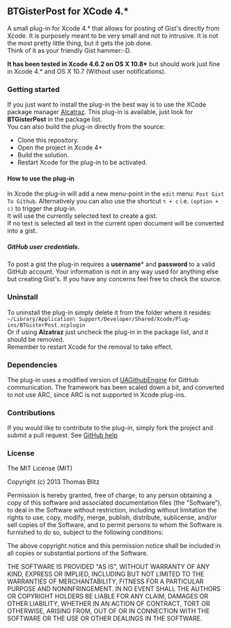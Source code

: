 ## BTGisterPost for XCode 4.\*  
A small plug-in for Xcode 4.\* that allows for posting of Gist's directly from Xcode.
It is purposely meant to be very small and not to intrusive.
It is not the most pretty little thing, but it gets the job done.   
Think of it as your friendly Gist hammer:-D.  

__It has been tested in Xcode 4.6.2 on OS X 10.8\*__ but should work just fine in Xcode 4.\* and OS X 10.7 (Without user notifications).

### Getting started
If you just want to install the plug-in the best way is to use the XCode package manager [Alcatraz](http://mneorr.github.com/Alcatraz).
This plug-in is available, just look for **BTGisterPost** in the package list.  
You can also build the plug-in directly from the source:
* Clone this repository.
* Open the project in Xcode 4+
* Build the solution.
* Restart Xcode for the plug-in to be activated.

#### How to use the plug-in
In Xcode the plug-in will add a new menu-point in the `edit` menu: `Post Gist To Github`.
Alternatively you can also use the shortcut `⌥ + c` i.e. `(option + c)`
to trigger the plug-in.  
It will use the currently selected text to create a gist.  
If no text is selected all text in the current open document will be converted into a gist.

##### GitHub user credentials.
To post a gist the plug-in requires a **username*** and **password** to a valid GitHub account. Your information is not in any way used for anything else but creating Gist's. If you have any concerns feel free to check the source.

### Uninstall
To uninstall the plug-in simply delete it from the folder where it resides:
`~/Library/Application\ Support/Developer/Shared/Xcode/Plug-ins/BTGisterPost.xcplugin`  
Or if using **Alzatraz** just uncheck the plug-in in the package list, and it should be removed.  
Remember to restart Xcode for the removal to take effect.

### Dependencies
The plug-in uses a modified version of [UAGithubEngine](https://github.com/owainhunt/uagithubengine) for GitHub communication. The framework has been scaled down a bit, and converted to not use ARC, since ARC is not supported in Xcode plug-ins.


### Contributions
If you would like to contribute to the plug-in, simply fork the project and submit a pull request. See [GitHub help](https://help.github.com/articles/fork-a-repo)

### License
The MIT License (MIT)

Copyright (c) 2013 Thomas Blitz

Permission is hereby granted, free of charge, to any person obtaining a copy
of this software and associated documentation files (the "Software"), to deal
in the Software without restriction, including without limitation the rights
to use, copy, modify, merge, publish, distribute, sublicense, and/or sell
copies of the Software, and to permit persons to whom the Software is
furnished to do so, subject to the following conditions:

The above copyright notice and this permission notice shall be included in
all copies or substantial portions of the Software.

THE SOFTWARE IS PROVIDED "AS IS", WITHOUT WARRANTY OF ANY KIND, EXPRESS OR
IMPLIED, INCLUDING BUT NOT LIMITED TO THE WARRANTIES OF MERCHANTABILITY,
FITNESS FOR A PARTICULAR PURPOSE AND NONINFRINGEMENT. IN NO EVENT SHALL THE
AUTHORS OR COPYRIGHT HOLDERS BE LIABLE FOR ANY CLAIM, DAMAGES OR OTHER
LIABILITY, WHETHER IN AN ACTION OF CONTRACT, TORT OR OTHERWISE, ARISING FROM,
OUT OF OR IN CONNECTION WITH THE SOFTWARE OR THE USE OR OTHER DEALINGS IN
THE SOFTWARE.


